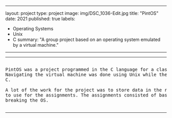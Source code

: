 
---
layout: project
type: project
image: img/DSC_1036-Edit.jpg
title: "PintOS"
date: 2021
published: true
labels:
  - Operating Systems
  - Unix
  - C
summary: "A group project based on an operating system emulated by a virtual machine."
---
<hr>

<pre>

PintOS was a project programmed in the C language for a class. The OS was situated in a virtual machine using Unbuntu.
Navigating the virtual machine was done using Unix while the programming of the PintOS for the assignments was done using
C. 

A lot of the work for the project was to store data in the right places. The virtual machine was allocated 4gb from my hardware
to use for the assignments. The assignments consisted of basic computing and storing the data in the right places without
breaking the OS.

</pre>

<hr>
